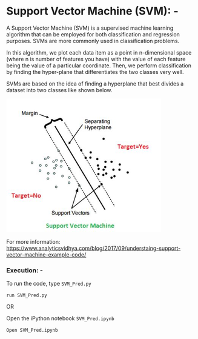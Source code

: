 # Support Vector Machine (SVM): -

A Support Vector Machine (SVM) is a supervised machine learning algorithm that can be employed for both classification and 
regression purposes. SVMs are more commonly used in classification problems.

In this algorithm, we plot each data item as a point in n-dimensional space (where n is number of features you have) with the
value of each feature being the value of a particular coordinate. Then, we perform classification by finding the hyper-plane
that differentiates the two classes very well.

SVMs are based on the idea of finding a hyperplane that best divides a dataset into two classes like shown below.

<img src="https://github.com/dPacc/Machine-Learning/blob/master/Classification/Support_Vector_Machine/SVM_Graph.JPG">


For more information: https://www.analyticsvidhya.com/blog/2017/09/understaing-support-vector-machine-example-code/

### Execution: -

To run the code, type `SVM_Pred.py`

```
run SVM_Pred.py
```

OR

Open the iPython notebook `SVM_Pred.ipynb`

```
Open SVM_Pred.ipynb
```
